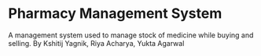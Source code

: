 # Pharmacy Management System
A management system used to manage stock of medicine while buying and selling. By Kshitij Yagnik, Riya Acharya, Yukta Agarwal
